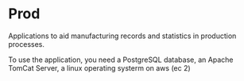 # Prod
Applications to aid manufacturing records and statistics in production processes.

To use the application, you need a PostgreSQL database, an Apache TomCat Server, a linux operating systerm on aws (ec 2)


